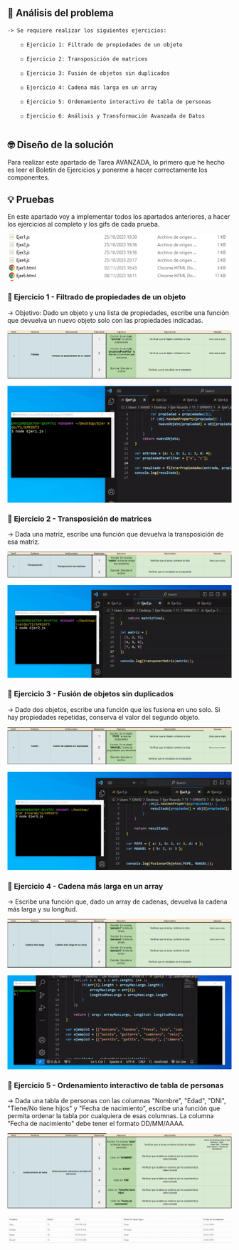 ## 🤔 Análisis del problema
```
-> Se requiere realizar los siguientes ejercicios:

    ◽ Ejercicio 1: Filtrado de propiedades de un objeto

    ◽ Ejercicio 2: Transposición de matrices

    ◽ Ejercicio 3: Fusión de objetos sin duplicados

    ◽ Ejercicio 4: Cadena más larga en un array

    ◽ Ejercicio 5: Ordenamiento interactivo de tabla de personas

    ◽ Ejercicio 6: Análisis y Transformación Avanzada de Datos


```


## 🤓 Diseño de la solución
Para realizar este apartado de Tarea AVANZADA, lo primero que he hecho es leer el Boletín de Ejercicios y ponerme a hacer correctamente los
componentes.


## 💡 Pruebas

En este apartado voy a implementar todos los apartados anteriores, a hacer los ejercicios al completo y los gifs de cada
prueba.

![Fichero con las actividades en formato HTML](./fotos/Captura1.PNG)


### 🔰 Ejercicio 1 -   Filtrado de propiedades de un objeto
-> Objetivo: Dado un objeto y una lista de propiedades, escribe una función que devuelva un nuevo objeto solo con las propiedades indicadas.

![Foto del Test Plan del ejercicio 1](./fotos/test1.PNG)

![Foto del ejercicio 1](./fotos/GifEjer1.gif)


### 🔰 Ejercicio 2 -  Transposición de matrices
-> Dada una matriz, escribe una función que devuelva la transposición de esa matriz.

![Foto del Test Plan del ejercicio 2](./fotos/test2.PNG)

![Foto del ejercicio 2](./fotos/GifEjer2.gif)


### 🔰 Ejercicio 3 - Fusión de objetos sin duplicados
-> Dado dos objetos, escribe una función que los fusiona en uno solo. Si hay propiedades repetidas, conserva el valor del segundo objeto.

![Foto del Test Plan del ejercicio 3](./fotos/test3.PNG)

![Foto del ejercicio 3](./fotos/GifEjer3.gif)

### 🔰 Ejercicio 4 - Cadena más larga en un array
-> Escribe una función que, dado un array de cadenas, devuelva la cadena más larga y su longitud.

![Foto del Test Plan del ejercicio 4](./fotos/test4.PNG)

![Foto del ejercicio 4](./fotos/GifEjer4.gif)

### 🔰 Ejercicio 5 - Ordenamiento interactivo de tabla de personas
-> Dada una tabla de personas con las columnas "Nombre", "Edad", "DNI", "Tiene/No tiene hijos" y "Fecha de nacimiento", escribe una función que permita ordenar la tabla por cualquiera de esas columnas. La columna "Fecha de nacimiento" debe tener el formato DD/MM/AAAA.

![Foto del Test Plan del ejercicio 5](./fotos/test5.PNG)

![Foto del ejercicio 5](./fotos/GifEjer5.gif)





